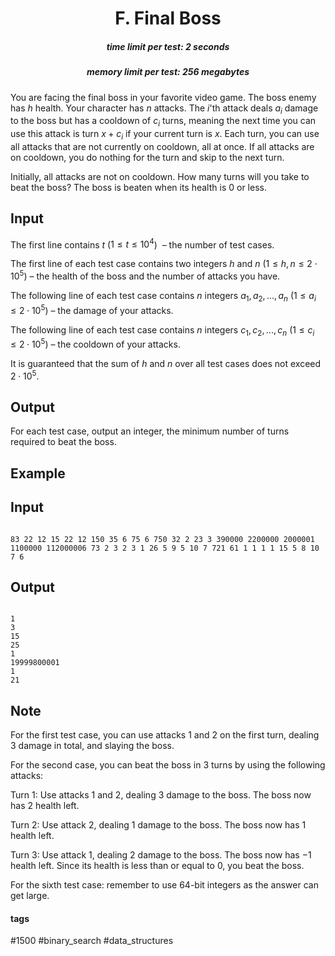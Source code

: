 <h1 style='text-align: center;'> F. Final Boss</h1>

<h5 style='text-align: center;'>time limit per test: 2 seconds</h5>
<h5 style='text-align: center;'>memory limit per test: 256 megabytes</h5>

You are facing the final boss in your favorite video game. The boss enemy has $h$ health. Your character has $n$ attacks. The $i$'th attack deals $a_i$ damage to the boss but has a cooldown of $c_i$ turns, meaning the next time you can use this attack is turn $x + c_i$ if your current turn is $x$. Each turn, you can use all attacks that are not currently on cooldown, all at once. If all attacks are on cooldown, you do nothing for the turn and skip to the next turn.

Initially, all attacks are not on cooldown. How many turns will you take to beat the boss? The boss is beaten when its health is $0$ or less.

## Input

The first line contains $t$ ($1 \leq t \leq 10^4$)  – the number of test cases.

The first line of each test case contains two integers $h$ and $n$ ($1 \leq h, n \leq 2 \cdot 10^5$) – the health of the boss and the number of attacks you have.

The following line of each test case contains $n$ integers $a_1, a_2, ..., a_n$ ($1 \leq a_i \leq 2 \cdot 10^5$) – the damage of your attacks.

The following line of each test case contains $n$ integers $c_1, c_2, ..., c_n$ ($1 \leq c_i \leq 2 \cdot 10^5$) – the cooldown of your attacks.

It is guaranteed that the sum of $h$ and $n$ over all test cases does not exceed $2 \cdot 10^5$.

## Output

For each test case, output an integer, the minimum number of turns required to beat the boss.

## Example

## Input


```

83 22 12 15 22 12 150 35 6 75 6 750 32 2 23 3 390000 2200000 2000001 1100000 112000006 73 2 3 2 3 1 26 5 9 5 10 7 721 61 1 1 1 1 15 5 8 10 7 6
```
## Output


```

1
3
15
25
1
19999800001
1
21

```
## Note

For the first test case, you can use attacks $1$ and $2$ on the first turn, dealing $3$ damage in total, and slaying the boss.

For the second case, you can beat the boss in $3$ turns by using the following attacks:

Turn $1$: Use attacks $1$ and $2$, dealing $3$ damage to the boss. The boss now has $2$ health left.

Turn $2$: Use attack $2$, dealing $1$ damage to the boss. The boss now has $1$ health left.

Turn $3$: Use attack $1$, dealing $2$ damage to the boss. The boss now has $-1$ health left. Since its health is less than or equal to $0$, you beat the boss.

For the sixth test case: remember to use 64-bit integers as the answer can get large.



#### tags 

#1500 #binary_search #data_structures 